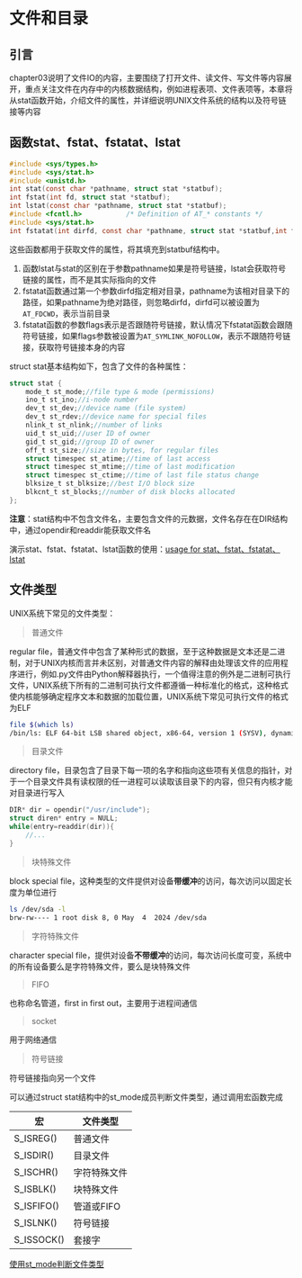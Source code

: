 # 文件和目录

## 引言

chapter03说明了文件IO的内容，主要围绕了打开文件、读文件、写文件等内容展开，重点关注文件在内存中的内核数据结构，例如进程表项、文件表项等，本章将从stat函数开始，介绍文件的属性，并详细说明UNIX文件系统的结构以及符号链接等内容

## 函数stat、fstat、fstatat、lstat

```c
#include <sys/types.h>
#include <sys/stat.h>
#include <unistd.h>
int stat(const char *pathname, struct stat *statbuf);
int fstat(int fd, struct stat *statbuf);
int lstat(const char *pathname, struct stat *statbuf);
#include <fcntl.h>           /* Definition of AT_* constants */
#include <sys/stat.h>
int fstatat(int dirfd, const char *pathname, struct stat *statbuf,int flags);
```

这些函数都用于获取文件的属性，将其填充到statbuf结构中。

1. 函数lstat与stat的区别在于参数pathname如果是符号链接，lstat会获取符号链接的属性，而不是其实际指向的文件
2. fstatat函数通过第一个参数dirfd指定相对目录，pathname为该相对目录下的路径，如果pathname为绝对路径，则忽略dirfd，dirfd可以被设置为`AT_FDCWD`，表示当前目录
3. fstatat函数的参数flags表示是否跟随符号链接，默认情况下fstatat函数会跟随符号链接，如果flags参数被设置为`AT_SYMLINK_NOFOLLOW`，表示不跟随符号链接，获取符号链接本身的内容

struct stat基本结构如下，包含了文件的各种属性：

```c
struct stat {
    mode_t st_mode;//file type & mode (permissions)
    ino_t st_ino;//i-node number
    dev_t st_dev;//device name (file system)
    dev_t st_rdev;//device name for special files
    nlink_t st_nlink;//number of links
    uid_t st_uid;//user ID of owner
    gid_t st_gid;//group ID of owner
    off_t st_size;//size in bytes, for regular files
    struct timespec st_atime;//time of last access
    struct timespec st_mtime;//time of last modification
    struct timespec st_ctime;//time of last file status change
    blksize_t st_blksize;//best I/O block size
    blkcnt_t st_blocks;//number of disk blocks allocated
};
```

**注意**：stat结构中不包含文件名，主要包含文件的元数据，文件名存在在DIR结构中，通过opendir和readdir能获取文件名

演示stat、fstat、fstatat、lstat函数的使用：[usage for stat、fstat、fstatat、lstat](./src/usage_example.c)

## 文件类型

UNIX系统下常见的文件类型：

> 普通文件

regular file，普通文件中包含了某种形式的数据，至于这种数据是文本还是二进制，对于UNIX内核而言并未区别，对普通文件内容的解释由处理该文件的应用程序进行，例如.py文件由Python解释器执行，一个值得注意的例外是二进制可执行文件，UNIX系统下所有的二进制可执行文件都遵循一种标准化的格式，这种格式使内核能够确定程序文本和数据的加载位置，UNIX系统下常见可执行文件的格式为ELF

```bash
file $(which ls)
/bin/ls: ELF 64-bit LSB shared object, x86-64, version 1 (SYSV), dynamically linked, interpreter /lib64/ld-linux-x86-64.so.2, for GNU/Linux 3.2.0, BuildID[sha1]=9567f9a28e66f4d7ec4baf31cfbf68d0410f0ae6, stripped
```

> 目录文件

directory file，目录包含了目录下每一项的名字和指向这些项有关信息的指针，对于一个目录文件具有读权限的任一进程可以读取该目录下的内容，但只有内核才能对目录进行写入

```c
DIR* dir = opendir("/usr/include");
struct diren* entry = NULL;
while(entry=readdir(dir)){
    //...
}
```

> 块特殊文件

block special file，这种类型的文件提供对设备**带缓冲**的访问，每次访问以固定长度为单位进行

```bash
ls /dev/sda -l
brw-rw---- 1 root disk 8, 0 May  4  2024 /dev/sda
```

> 字符特殊文件

character special file，提供对设备**不带缓冲**的访问，每次访问长度可变，系统中的所有设备要么是字符特殊文件，要么是块特殊文件

> FIFO

也称命名管道，first in first out，主要用于进程间通信

> socket

用于网络通信

> 符号链接

符号链接指向另一个文件

可以通过struct stat结构中的st_mode成员判断文件类型，通过调用宏函数完成

| 宏         | 文件类型     |
| ---------- | ------------ |
| S_ISREG()  | 普通文件     |
| S_ISDIR()  | 目录文件     |
| S_ISCHR()  | 字符特殊文件 |
| S_ISBLK()  | 块特殊文件   |
| S_ISFIFO() | 管道或FIFO   |
| S_ISLNK()  | 符号链接     |
| S_ISSOCK() | 套接字       |

[使用st_mode判断文件类型](./src/st_mode.c)

